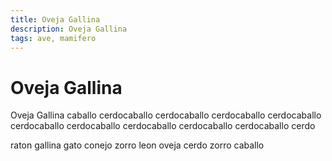```yaml
---
title: Oveja Gallina
description: Oveja Gallina
tags: ave, mamifero
---
```


# Oveja Gallina

Oveja Gallina caballo cerdocaballo cerdocaballo cerdocaballo cerdocaballo cerdocaballo cerdocaballo cerdocaballo cerdocaballo cerdocaballo cerdo

raton gallina gato conejo zorro leon oveja cerdo zorro caballo